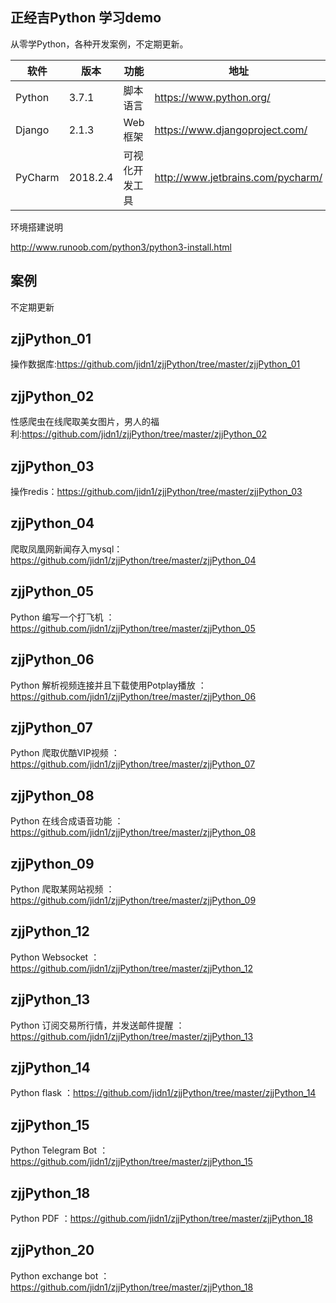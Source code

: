 ## 正经吉Python 学习demo
 从零学Python，各种开发案例，不定期更新。
 
 <table>&#x000A;
 <thead>&#x000A;<tr>&#x000A;<th>软件</th>&#x000A;<th>版本</th>&#x000A;<th>功能</th>&#x000A;<th>地址</th>&#x000A;</tr>&#x000A;
 </thead>&#x000A;
 <tbody>&#x000A;
 <tr>&#x000A;
 <td>Python</td>&#x000A;<td>3.7.1</td>&#x000A;<td>脚本语言</td>&#x000A;<td><a href="https://www.python.org/">https://www.python.org/</a></td>&#x000A;
 </tr>&#x000A;
 <tr>&#x000A;
 <td>Django</td>&#x000A;<td>2.1.3</td>&#x000A;<td>Web框架</td>&#x000A;<td><a href="https://www.djangoproject.com/">https://www.djangoproject.com/</a></td>
 &#x000A;</tr>&#x000A;
 <tr>&#x000A;<td>PyCharm</td>&#x000A;<td>2018.2.4</td>&#x000A;<td>可视化开发工具</td>&#x000A;<td><a href="http://www.jetbrains.com/pycharm/">http://www.jetbrains.com/pycharm/</a></td>&#x000A;</tr>&#x000A;
 </tbody>&#x000A;
 </table>
 
 环境搭建说明
 
 http://www.runoob.com/python3/python3-install.html
 
 ## 案例
 不定期更新
 
 ## zjjPython_01
 操作数据库:https://github.com/jidn1/zjjPython/tree/master/zjjPython_01
 
 ## zjjPython_02
 性感爬虫在线爬取美女图片，男人的福利:https://github.com/jidn1/zjjPython/tree/master/zjjPython_02
 
 ## zjjPython_03
操作redis：https://github.com/jidn1/zjjPython/tree/master/zjjPython_03

## zjjPython_04
爬取凤凰网新闻存入mysql：https://github.com/jidn1/zjjPython/tree/master/zjjPython_04

## zjjPython_05
Python 编写一个打飞机 ：https://github.com/jidn1/zjjPython/tree/master/zjjPython_05

## zjjPython_06
Python 解析视频连接并且下载使用Potplay播放 ：https://github.com/jidn1/zjjPython/tree/master/zjjPython_06

## zjjPython_07
Python 爬取优酷VIP视频 ：https://github.com/jidn1/zjjPython/tree/master/zjjPython_07

## zjjPython_08
Python 在线合成语音功能 ：https://github.com/jidn1/zjjPython/tree/master/zjjPython_08

## zjjPython_09
Python 爬取某网站视频 ：https://github.com/jidn1/zjjPython/tree/master/zjjPython_09

## zjjPython_12
Python Websocket ：https://github.com/jidn1/zjjPython/tree/master/zjjPython_12

## zjjPython_13
Python 订阅交易所行情，并发送邮件提醒 ：https://github.com/jidn1/zjjPython/tree/master/zjjPython_13

## zjjPython_14
Python flask ：https://github.com/jidn1/zjjPython/tree/master/zjjPython_14

## zjjPython_15
Python Telegram Bot ：https://github.com/jidn1/zjjPython/tree/master/zjjPython_15

## zjjPython_18
Python PDF ：https://github.com/jidn1/zjjPython/tree/master/zjjPython_18

## zjjPython_20
Python exchange bot ：https://github.com/jidn1/zjjPython/tree/master/zjjPython_18